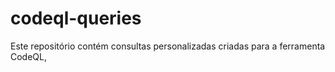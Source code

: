 # codeql-queries
Este repositório contém consultas personalizadas criadas para a ferramenta CodeQL, 
